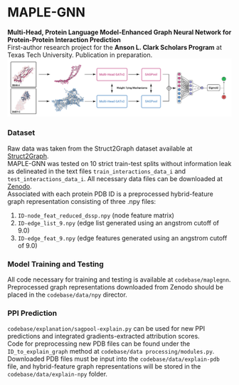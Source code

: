 # MAPLE-GNN
**Multi-Head, Protein Language Model-Enhanced Graph Neural Network for Protein-Protein Interaction Prediction** \
First-author research project for the **Anson L. Clark Scholars Program** at Texas Tech University. Publication in preparation. \
![MAPLE-GNN Architecture](https://github.com/btang2/MAPLE-GNN/blob/main/images/gnn-model-diagram.png?raw=true)
### Dataset
Raw data was taken from the Struct2Graph dataset available at [Struct2Graph](https://github.com/baranwa2/Struct2Graph). \
MAPLE-GNN was tested on 10 strict train-test splits without information leak as delineated in the text files `train_interactions_data_i` and `test_interactions_data_i`.
All necessary data files can be downloaded at [Zenodo](https://zenodo.org/records/13123920). \
Associated with each protein PDB ID is a preprocessed hybrid-feature graph representation consisting of three .npy files:
1. `ID-node_feat_reduced_dssp.npy` (node feature matrix)
2. `ID-edge_list_9.npy` (edge list generated using an angstrom cutoff of 9.0) 
3. `ID-edge_feat_9.npy` (edge features generated using an angstrom cutoff of 9.0)
### Model Training and Testing
All code necessary for training and testing is available at `codebase/maplegnn`. \
Preprocessed graph representations downloaded from Zenodo should be placed in the `codebase/data/npy` director.
### PPI Prediction
`codebase/explanation/sagpool-explain.py` can be used for new PPI predictions and integrated gradients-extracted attribution scores. \
Code for preprocessing new PDB files can be found under the `ID_to_explain_graph` method at `codebase/data processing/modules.py`. \
Downloaded PDB files must be input into the `codebase/data/explain-pdb` file, and hybrid-feature graph representations will be stored in the `codebase/data/explain-npy` folder.
